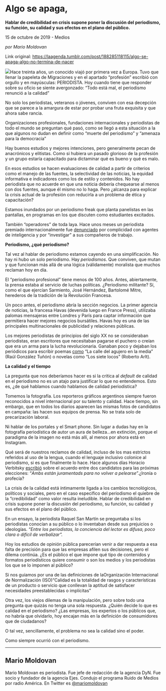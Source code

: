 # Algo se apaga,

**Hablar de credibilidad en crisis supone poner la discusión del periodismo, su función, su calidad y sus efectos en el plano del público.**

15 de octubre de 2019 - Medios

_por Mario Moldovan_

Link original: https://laagenda.tumblr.com/post/188285118115/algo-se-apaga-algo-no-termina-de-nacer

![](https://64.media.tumblr.com/8bd613895dd676058fd190aed64cc1a3/956aedc1256c36c9-cc/s500x750/916e7bdf577cbe7f9ed0d482c88477dc73b81b55.jpg)Hace treinta años, un conocido viajó por primera vez a Europa. Tuvo que llenar la papeleta de Migraciones y en el apartado “profesión” escribió con orgullo y en mayúsculas: PERIODISTA. Hoy cuando tiene que responder sobre su oficio se siente avergonzado: “Todo está mal, el periodismo renunció a la calidad”

No solo los periodistas, veteranos o jóvenes, conviven con esa decepción que se parece a la amargura de estar por probar una fruta exquisita y que ahora sabe rancia. 

Organizaciones profesionales, fundaciones internacionales y periodistas de todo el mundo se preguntan qué pasó, como se llegó a esta situación a la que algunos no dudan en definir como “muerte del periodismo” y “amenaza para la democracia”

Hay buenos estudios y mejores intenciones, pero generalmente pecan de  anacrónicos y elitistas. Como si hubiera un pasado glorioso de la profesión y un grupo estaría capacitado para dictaminar qué es bueno y qué es malo.

En esos estudios se hacen evaluaciones de calidad a partir de criterios como el manejo de las fuentes, la selectividad de las noticias, la equidad informativa e indicadores como los de estilo y contenidos. No hay periodista que no acuerde en que una noticia debería chequearse al menos con dos fuentes, aunque él mismo no lo haga. Pero ¿alcanza para explicar la crisis actual de la profesión con reducirla a un problema de ética y capacitación?

Estamos inundados por un periodismo freak que planta panelistas en las pantallas, en programas en los que discuten como estudiantes excitados. 

También “operadores” de toda laya. Hace unos meses un periodista premiado internacionalmente fue [denunciado](https://www.perfil.com/noticias/politica/alejo-ramos-padilla-proceso-a-daniel-santoro-sin-prision-preventiva.phtml) por complicidad con agentes de inteligencia y por “investigar” a sus compañeros de trabajo.

**Periodismo, ¿qué periodismo?**

Tal vez al hablar de periodismo estamos cayendo en una simplificación. No hay ni hubo un solo periodismo. Hay *periodismos*. Que conviven, que mutan y que funcionan más allá de una lógica (válidamente) moralista que muchos reclaman hoy en día.

 El “periodismo profesional” tiene menos de 100 años. Antes, abiertamente, la prensa estaba al servicio de luchas políticas. ¿Periodismo militante? Sí, como el que ejercían Sarmiento, José Hernández, Bartolomé Mitre, herederos de la tradición de la Revolución Francesa. 

Un poco antes, el periodismo abría la sección negocios. La primer agencia de noticias, la francesa Havas (devenida luego en France Press), utilizaba palomas mensajeras entre Londres y París para captar información que permitiera hacer mejores negocios bursátiles. Havas hoy es una de las principales multinacionales de publicidad y relaciones públicas.

Los mejores periodistas de principios del siglo XX no se consideraban periodistas, eran escritores que necesitaban pagarse el puchero o creían que era un arma para la lucha revolucionaria. Ganaban poco y dejaban los periódicos para escribir poemas [como](https://www.poeticous.com/raul-gonzalez-tunon/la-calle-del-agujero-en-la-media?locale=es) “La calle del agujero en la media” (Raúl González Tuñón) o novelas como “Los siete locos” (Roberto Arlt).  

**La calidad y el tiempo**

La pregunta que nos deberíamos hacer es si la critica al *default* de calidad en el periodismo no es un atajo para justificar lo que no entendemos. Esto es, ¿de qué hablamos cuando hablamos de calidad periodística? 

Tomemos la fotografía. Los reporteros gráficos argentinos siempre fueron reconocidos a nivel internacional por su talento y calidad. Hace tiempo, sin embargo, que en todos los diarios aparecen las mismas fotos de candidatos en campaña: las hacen sus equipos de prensa. No se trata solo de precarización laboral.

Ni hablar de los portales y el Smart phone. Sin lugar a dudas hay en la fotografía periodística de autor un aura de belleza…en extinción, porque el paradigma de la imagen no está más allí, al menos por ahora está en Instagram.

Qué será de nuestros reclamos de calidad, incluso de los mas estrictos referidos al uso de la lengua, cuando el lenguaje inclusivo colonice al periodismo, si es que finalmente lo hace. Hace algunos días Horacio Verbitsky [escribió](https://contrapoderweb.com/2019/10/06/el-plan-f-recuperacion-del-salario-perdido-disolucion-de-la-afi-y-del-ministerio-de-seguridad/) sobre el acuerdo entre dos candidatos para las próximas elecciones: “*Ambs están juramentads para no volver a pelearse”.*¿Ironía o profecía? 

La crisis de la calidad está íntimamente ligada a los cambios tecnológicos, políticos y sociales, pero en el caso específico del periodismo el quiebre de la “credibilidad” como valor resulta ineludible. Hablar de credibilidad en crisis supone poner la discusión del periodismo, su función, su calidad y sus efectos en el plano del público.

En un ensayo, la periodista Raquel San Martín se preguntaba si los periodistas conocían a su público o lo inventaban desde sus prejuicios o ideologías. *“Entre los periodistas, la conciencia del lector es difusa, poco clara o difícil de verbalizar”.*

Hoy los estudios de opinión pública parecerían venir a dar respuesta a esa falta de precisión para que las empresas afilen sus decisiones, pero el dilema continúa. ¿Es el público el que impone qué tipo de contenidos y formatos periodísticos quiere consumir o son los medios y los periodistas los que se lo imponen al público? 

Si nos guiamos por una de las definiciones de laOrganización Internacional de Normalización (ISO)“Calidad es la totalidad de rasgos y características de un producto o servicio que conllevan la aptitud de satisfacer necesidades preestablecidas o implícitas”

Otra vez, los viejos dilemas de la manipulación, pero sobre todo una pregunta que quizás no tenga una sola respuesta. ¿Quién decide lo que es calidad en el periodismo? ¿Las empresas, los expertos o los públicos que, no habría que olvidarlo, hoy encajan más en la definición de consumidores que de ciudadanos?

O tal vez, sencillamente, el problema no sea la calidad sino el poder. 

Como siempre ocurrió con el periodismo. 



---

 Mario Moldovan
---------------

Mario Moldovan es periodista. Fue jefe de redacción de la agencia DyN. Fue socio y fundador de la agencia Ejes.
Condujo el programa Ruido de Medios por radio América. En Twitter es [@mariomoldovan](https://twitter.com/mariomoldovan) 

